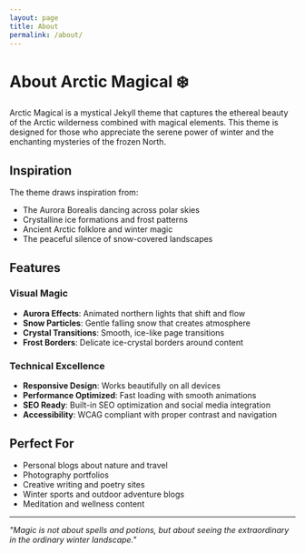 ```yaml
---
layout: page
title: About
permalink: /about/
---
```


# About Arctic Magical ❄️

Arctic Magical is a mystical Jekyll theme that captures the ethereal beauty of the Arctic wilderness combined with magical elements. This theme is designed for those who appreciate the serene power of winter and the enchanting mysteries of the frozen North.

## Inspiration

The theme draws inspiration from:
- The Aurora Borealis dancing across polar skies
- Crystalline ice formations and frost patterns
- Ancient Arctic folklore and winter magic
- The peaceful silence of snow-covered landscapes

## Features

### Visual Magic
- **Aurora Effects**: Animated northern lights that shift and flow
- **Snow Particles**: Gentle falling snow that creates atmosphere
- **Crystal Transitions**: Smooth, ice-like page transitions
- **Frost Borders**: Delicate ice-crystal borders around content

### Technical Excellence
- **Responsive Design**: Works beautifully on all devices
- **Performance Optimized**: Fast loading with smooth animations
- **SEO Ready**: Built-in SEO optimization and social media integration
- **Accessibility**: WCAG compliant with proper contrast and navigation

## Perfect For

- Personal blogs about nature and travel
- Photography portfolios
- Creative writing and poetry sites
- Winter sports and outdoor adventure blogs
- Meditation and wellness content

---

*"Magic is not about spells and potions, but about seeing the extraordinary in the ordinary winter landscape."*
